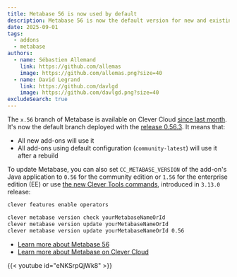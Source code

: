 ```yaml
---
title: Metabase 56 is now used by default
description: Metabase 56 is now the default version for new and existing add-ons on Clever Cloud 
date: 2025-09-01
tags:
  - addons
  - metabase
authors:
  - name: Sébastien Allemand
    link: https://github.com/allemas
    image: https://github.com/allemas.png?size=40
  - name: David Legrand
    link: https://github.com/davlgd
    image: https://github.com/davlgd.png?size=40
excludeSearch: true
---
```


The `x.56` branch of Metabase is available on Clever Cloud [since last month](/changelog/2025/08-08-metabase-56/). It's now the default branch deployed with the [release 0.56.3](https://github.com/metabase/metabase/releases/tag/v0.56.3). It means that:
- All new add-ons will use it
- All add-ons using default configuration (`community-latest`) will use it after a rebuild

To update Metabase, you can also set `CC_METABASE_VERSION` of the add-on's Java application to `0.56` for the community edition or `1.56` for the enterprise edition (EE) or use [the new Clever Tools commands](/doc/cli/operators/), introduced in `3.13.0` release:

```bash
clever features enable operators

clever metabase version check yourMetabaseNameOrId
clever metabase version update yourMetabaseNameOrId
clever metabase version update yourMetabaseNameOrId 0.56
```

- [Learn more about Metabase 56](https://www.metabase.com/releases/metabase-56)
- [Learn more about Metabase on Clever Cloud](/doc/addons/metabase/)

{{< youtube id="eNKSrpQjWk8" >}}

